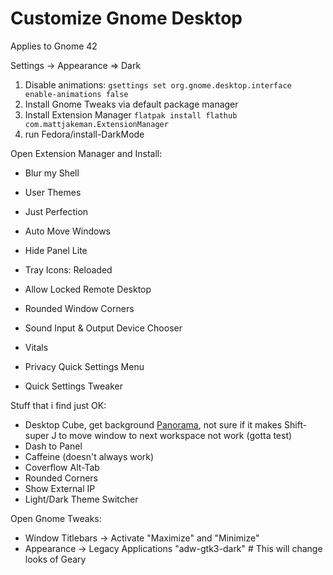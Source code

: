 # Customize Gnome Desktop

Applies to Gnome 42

Settings -> Appearance => Dark

1. Disable animations: `gsettings set org.gnome.desktop.interface enable-animations false`
2. Install Gnome Tweaks via default package manager
3. Install Extension Manager `flatpak install flathub com.mattjakeman.ExtensionManager`
4. run Fedora/install-DarkMode

Open Extension Manager and Install:

* Blur my Shell
* User Themes
* Just Perfection
* Auto Move Windows

* Hide Panel Lite
* Tray Icons: Reloaded
* Allow Locked Remote Desktop
* Rounded Window Corners
* Sound Input & Output Device Chooser
* Vitals
* Privacy Quick Settings Menu
* Quick Settings Tweaker

Stuff that i find just OK:

* Desktop Cube, get background [Panorama], not sure if it makes
  Shift-super J to move window to next workspace not work (gotta test)
* Dash to Panel
* Caffeine (doesn't always work)
* Coverflow Alt-Tab
* Rounded Corners
* Show External IP
* Light/Dark Theme Switcher

Open Gnome Tweaks:

* Window Titlebars -> Activate "Maximize" and "Minimize"
* Appearance -> Legacy Applications "adw-gtk3-dark" # This will change looks of Geary

[Panorama]: <https://polyhaven.com/hdris>
